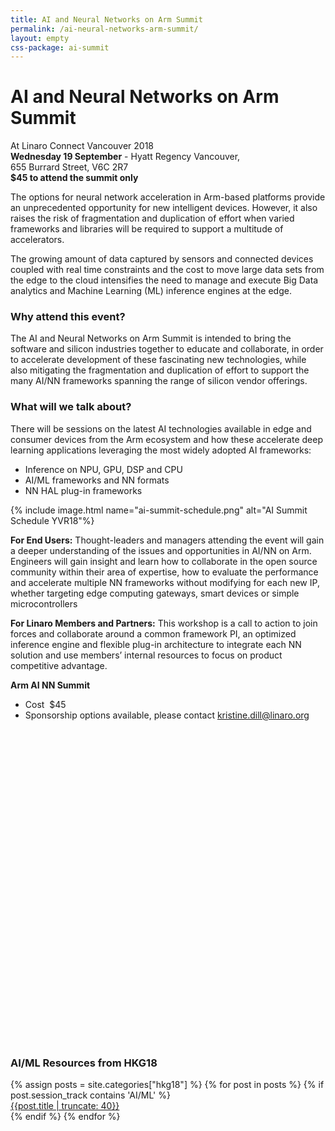 ```yaml
---
title: AI and Neural Networks on Arm Summit
permalink: /ai-neural-networks-arm-summit/
layout: empty
css-package: ai-summit
---
```

<div class="container-fluid">
<div class="row banner-row" style="background-image: url('{% asset_path 'AINNBanner.png' %}');">
<div class="container" id="summit-container">
<h1>AI and Neural Networks on Arm Summit</h1>
<p>
At <span class="linaro-green">Linaro Connect Vancouver 2018</span><br>
<strong>Wednesday 19 September</strong> - Hyatt Regency Vancouver, <br>
655 Burrard Street, V6C 2R7<br>
<strong>$45 to attend the summit only</strong>
</p>
</div>
</div>
<div class="row content">
<div class="container">
<div class="col-xs-12" markdown="1">

The options for neural network acceleration in Arm-based platforms provide an unprecedented opportunity for new intelligent devices. However, it also raises the risk of fragmentation and duplication of effort when varied frameworks and libraries will be required to support a multitude of accelerators.

The growing amount of data captured by sensors and connected devices coupled with real time constraints and the cost to move large data sets from the edge to the cloud intensifies the need to manage and execute Big Data analytics and Machine Learning (ML) inference engines at the edge.

### Why attend this event?

The AI and Neural Networks on Arm Summit is intended to bring the software and silicon industries together to educate and collaborate, in order to accelerate development of these fascinating new technologies, while also mitigating the fragmentation and duplication of effort to support the many AI/NN frameworks spanning the range of silicon vendor offerings.

### What will we talk about?

There will be sessions on the latest AI technologies available in edge and consumer devices from the Arm ecosystem and how these accelerate deep learning applications leveraging the most widely adopted AI frameworks:

- Inference on NPU, GPU, DSP and CPU
- AI/ML frameworks and NN formats
- NN HAL plug-in frameworks

{% include image.html name="ai-summit-schedule.png" alt="AI Summit Schedule YVR18"%}

**For End Users:** Thought-leaders and managers attending the event will gain a deeper understanding of the issues and opportunities in AI/NN on Arm. Engineers will gain insight and learn how to collaborate in the open source community within their area of expertise, how to evaluate the performance and accelerate multiple NN frameworks without modifying for each new IP, whether targeting edge computing gateways, smart devices or simple microcontrollers

**For Linaro Members and Partners:** This workshop is a call to action to join forces and collaborate around a common framework PI, an optimized inference engine and flexible plug-in architecture to integrate each NN solution and use members’ internal resources to focus on product competitive advantage.

**Arm AI NN Summit**

- Cost  $45
- Sponsorship options available, please contact kristine.dill@linaro.org
  
</div>
<div class="col-sm-6">
<script type="text/javascript">
function defer(method) {
if (window.jQuery) {
    method();
} else {
    setTimeout(function() { defer(method) }, 50);
}
}
defer(function(){
$(window).on("load",function(){
    var url = "https://eventbrite.co.uk/tickets-external?eid=45251216607&amp;ref=etckt";    
    $("#eventbrite-iframe").attr("src",url);
    $("#eventbrite-iframe").on("load",function(){
        $(this).removeClass("hidden-iframe");
        $("#placeholder-skeleton").hide();
        $(this).addClass("visible-iframe");
    });
});       
});
</script>
<div id="eventbrite-skeleton">
<img id="placeholder-skeleton" class="img-responsive lazyload" data-src="{% asset_path 'eventbrite-skeleton.png' %}" src="data:image/gif;base64,R0lGODlhAQABAAAAACH5BAEKAAEALAAAAAABAAEAAAICTAEAOw==" />
<iframe class="hidden-iframe" data-src="https://eventbrite.co.uk/tickets-external?eid=45251216607&amp;ref=etckt" width="100%" height="500" frameborder="0" marginwidth="5" marginheight="5" scrolling="auto" id="eventbrite-iframe"></iframe>
</div>
</div>
<div class="col-sm-6">

<div class="panel panel-primary" class="blog-sidebar">
<div class="panel-heading">
<h3 class="panel-title">AI/ML Resources from HKG18</h3>
</div>
<div class="panel-body">
{% assign posts = site.categories["hkg18"]  %}
{% for post in posts %}
{% if post.session_track contains 'AI/ML' %}
<a href="{{post.url}}">
<div class="row featured_blog_post">
<div class="col-xs-12 ">
{{post.title | truncate: 40}}
</div>
</div>
</a>
{% endif %}
{% endfor %}
</div>
</div>

</div>
</div>
</div>
</div>